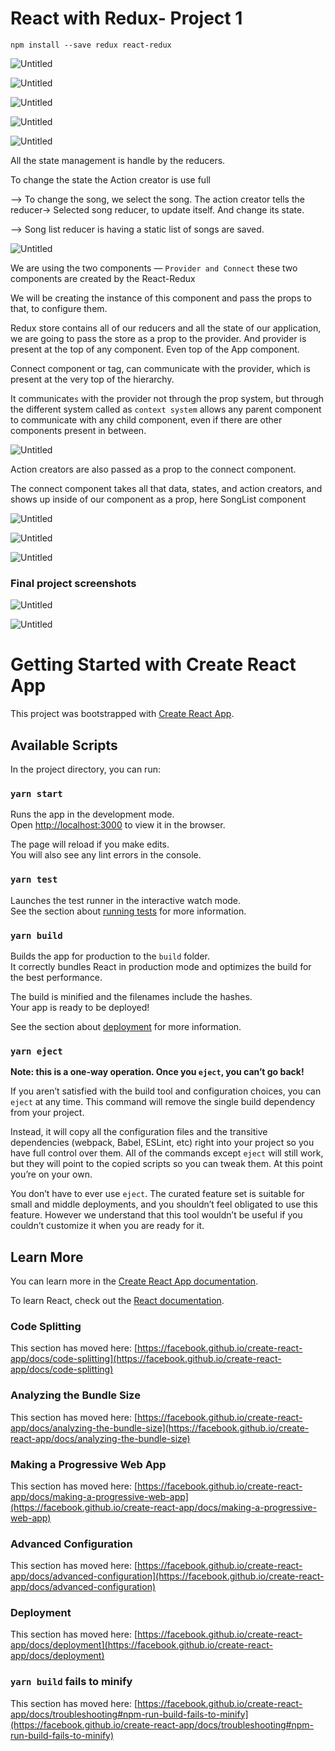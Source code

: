 # React with Redux- Project 1

`npm install --save redux react-redux`

![Untitled](readmeimages/Untitled.png)

![Untitled](readmeimages/Untitled%201.png)

![Untitled](readmeimages/Untitled%202.png)

![Untitled](readmeimages/Untitled%203.png)

![Untitled](readmeimages/Untitled%204.png)

All the state management is handle by the reducers. 

To change the state the Action creator is use full

—> To change the song, we select the song. The action creator tells the reducer→ Selected song reducer, to update itself. And change its state. 

—> Song list reducer is having a static list of songs are saved. 

![Untitled](readmeimages/Untitled%205.png)

We are using the two components — `Provider and Connect` these two components are created by the React-Redux

We will be creating the instance of this component and pass the props to that, to configure them.

Redux store contains all of our reducers and all the state of our application, we are going to pass the store as a prop to the provider.   And provider is present at the top of any component. Even top of the App component.

Connect component or tag, can communicate with the provider, which is present at the very top of the hierarchy. 

It communicate`s` with the provider not through the prop system, but through the different system called as `context system` allows any parent component to communicate with any child component, even if there are other components present in between.

![Untitled](readmeimages/Untitled%206.png)

Action creators are also passed as a prop to the connect component. 

The connect component takes all that data, states, and action creators, and shows up inside of our component as a prop, here SongList component 

![Untitled](readmeimages/Untitled%207.png)

![Untitled](readmeimages/Untitled%208.png)

![Untitled](readmeimages/Untitled%209.png)

### Final project screenshots

![Untitled](readmeimages/Untitled%2010.png)

![Untitled](readmeimages/Untitled%2011.png)


# Getting Started with Create React App

This project was bootstrapped with [Create React App](https://github.com/facebook/create-react-app).

## Available Scripts

In the project directory, you can run:

### `yarn start`

Runs the app in the development mode.\
Open [http://localhost:3000](http://localhost:3000) to view it in the browser.

The page will reload if you make edits.\
You will also see any lint errors in the console.

### `yarn test`

Launches the test runner in the interactive watch mode.\
See the section about [running tests](https://facebook.github.io/create-react-app/docs/running-tests) for more information.

### `yarn build`

Builds the app for production to the `build` folder.\
It correctly bundles React in production mode and optimizes the build for the best performance.

The build is minified and the filenames include the hashes.\
Your app is ready to be deployed!

See the section about [deployment](https://facebook.github.io/create-react-app/docs/deployment) for more information.

### `yarn eject`

**Note: this is a one-way operation. Once you `eject`, you can’t go back!**

If you aren’t satisfied with the build tool and configuration choices, you can `eject` at any time. This command will remove the single build dependency from your project.

Instead, it will copy all the configuration files and the transitive dependencies (webpack, Babel, ESLint, etc) right into your project so you have full control over them. All of the commands except `eject` will still work, but they will point to the copied scripts so you can tweak them. At this point you’re on your own.

You don’t have to ever use `eject`. The curated feature set is suitable for small and middle deployments, and you shouldn’t feel obligated to use this feature. However we understand that this tool wouldn’t be useful if you couldn’t customize it when you are ready for it.

## Learn More

You can learn more in the [Create React App documentation](https://facebook.github.io/create-react-app/docs/getting-started).

To learn React, check out the [React documentation](https://reactjs.org/).

### Code Splitting

This section has moved here: [https://facebook.github.io/create-react-app/docs/code-splitting](https://facebook.github.io/create-react-app/docs/code-splitting)

### Analyzing the Bundle Size

This section has moved here: [https://facebook.github.io/create-react-app/docs/analyzing-the-bundle-size](https://facebook.github.io/create-react-app/docs/analyzing-the-bundle-size)

### Making a Progressive Web App

This section has moved here: [https://facebook.github.io/create-react-app/docs/making-a-progressive-web-app](https://facebook.github.io/create-react-app/docs/making-a-progressive-web-app)

### Advanced Configuration

This section has moved here: [https://facebook.github.io/create-react-app/docs/advanced-configuration](https://facebook.github.io/create-react-app/docs/advanced-configuration)

### Deployment

This section has moved here: [https://facebook.github.io/create-react-app/docs/deployment](https://facebook.github.io/create-react-app/docs/deployment)

### `yarn build` fails to minify

This section has moved here: [https://facebook.github.io/create-react-app/docs/troubleshooting#npm-run-build-fails-to-minify](https://facebook.github.io/create-react-app/docs/troubleshooting#npm-run-build-fails-to-minify)
